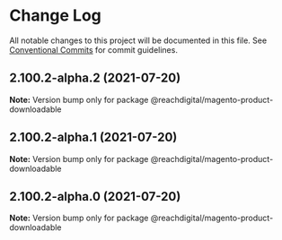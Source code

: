 # Change Log

All notable changes to this project will be documented in this file.
See [Conventional Commits](https://conventionalcommits.org) for commit guidelines.

## 2.100.2-alpha.2 (2021-07-20)

**Note:** Version bump only for package @reachdigital/magento-product-downloadable





## 2.100.2-alpha.1 (2021-07-20)

**Note:** Version bump only for package @reachdigital/magento-product-downloadable





## 2.100.2-alpha.0 (2021-07-20)

**Note:** Version bump only for package @reachdigital/magento-product-downloadable
